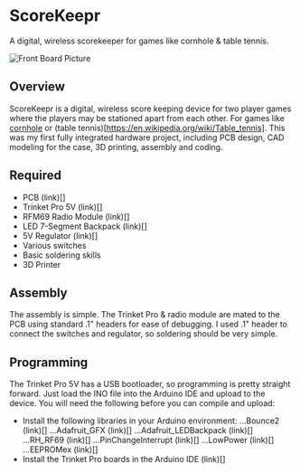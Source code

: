 # ScoreKeepr
A digital, wireless scorekeeper for games like cornhole & table tennis.

![Front Board Picture](https://github.com/jgennari/ScoreKeepr/blob/master/board/front.png?raw=true)

## Overview
ScoreKeepr is a digital, wireless score keeping device for two player games where the players may be stationed apart from each other. For games like [cornhole](https://en.wikipedia.org/wiki/Cornhole) or (table tennis)[https://en.wikipedia.org/wiki/Table_tennis]. This was my first fully integrated hardware project, including PCB design, CAD modeling for the case, 3D printing, assembly and coding.

## Required
* PCB (link)[]
* Trinket Pro 5V (link)[]
* RFM69 Radio Module (link)[]
* LED 7-Segment Backpack (link)[]
* 5V Regulator (link)[]
* Various switches
* Basic soldering skills
* 3D Printer

## Assembly
The assembly is simple. The Trinket Pro & radio module are mated to the PCB using standard .1" headers for ease of debugging. I used .1" header to connect the switches and regulator, so soldering should be very simple.

## Programming
The Trinket Pro 5V has a USB bootloader, so programming is pretty straight forward. Just load the INO file into the Arduino IDE and upload to the device. You will need the following before you can compile and upload:

* Install the following libraries in your Arduino environment:
...Bounce2 (link)[]
...Adafruit_GFX (link)[]
...Adafruit_LEDBackpack (link)[]
...RH_RF69 (link)[]
...PinChangeInterrupt (link)[]
...LowPower (link)[]
...EEPROMex (link)[]
* Install the Trinket Pro boards in the Arduino IDE (link)[]